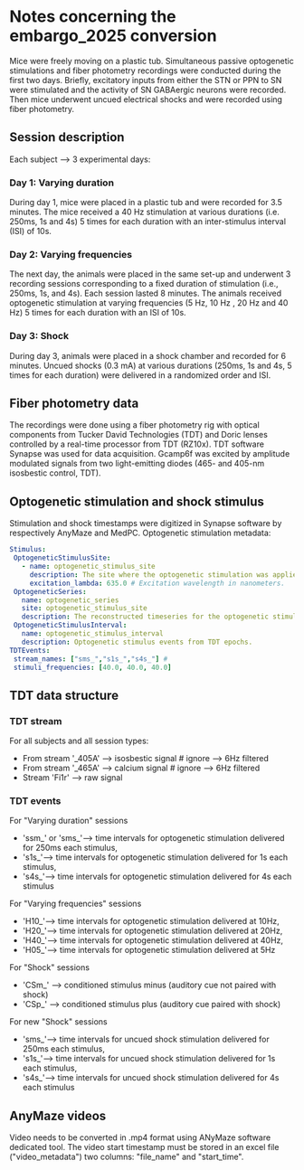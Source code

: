 # Notes concerning the embargo_2025 conversion

Mice were freely moving on a plastic tub.
Simultaneous passive optogenetic stimulations and fiber photometry recordings were conducted during the first two days.
Briefly, excitatory inputs from either the STN or PPN to SN were stimulated and the activity of SN GABAergic neurons were recorded.
Then mice underwent uncued electrical shocks and were recorded using fiber photometry.

## Session description

Each subject --> 3 experimental days:

### Day 1: Varying duration
During day 1, mice were placed in a plastic tub and were recorded for 3.5 minutes.
The mice received a 40 Hz stimulation at various durations (i.e. 250ms, 1s and 4s) 5 times for each duration
with an inter-stimulus interval (ISI) of 10s.

### Day 2: Varying frequencies
The next day, the animals were placed in the same set-up and underwent 3 recording sessions corresponding
to a fixed duration of stimulation (i.e., 250ms, 1s, and 4s). Each session lasted 8 minutes.
The animals received optogenetic stimulation at varying frequencies (5 Hz, 10 Hz , 20 Hz and 40 Hz)
5 times for each duration with an ISI of 10s.

### Day 3: Shock
During day 3, animals were placed in a shock chamber and recorded for 6 minutes.
Uncued shocks (0.3 mA) at various durations (250ms, 1s and 4s, 5 times for each duration) were delivered
in a randomized order and ISI.

## Fiber photometry data
The recordings were done using a fiber photometry rig with optical components from Tucker David Technologies (TDT) and
Doric lenses controlled by a real-time processor from TDT (RZ10x).
TDT software Synapse was used for data acquisition.
Gcamp6f was excited by amplitude modulated signals from two light-emitting diodes (465- and 405-nm isosbestic control, TDT).

## Optogenetic stimulation and shock stimulus
Stimulation and shock timestamps were digitized in Synapse software by respectively AnyMaze and MedPC.
Optogenetic stimulation metadata:
```yaml
Stimulus:
 OptogeneticStimulusSite:
   - name: optogenetic_stimulus_site
     description: The site where the optogenetic stimulation was applied.
     excitation_lambda: 635.0 # Excitation wavelength in nanometers.
 OptogeneticSeries:
   name: optogenetic_series
   site: optogenetic_stimulus_site
   description: The reconstructed timeseries for the optogenetic stimulation.
 OptogeneticStimulusInterval:
   name: optogenetic_stimulus_interval
   description: Optogenetic stimulus events from TDT epochs.
TDTEvents:
 stream_names: ["sms_","s1s_","s4s_"] #
 stimuli_frequencies: [40.0, 40.0, 40.0]
```
## TDT data structure

### TDT stream
For all subjects and all session types:
- From stream '_405A' --> isosbestic signal # ignore --> 6Hz filtered
- From stream '_465A' --> calcium signal # ignore --> 6Hz filtered
- Stream 'Fi1r' --> raw signal

### TDT events
For "Varying duration" sessions
- 'ssm_' or 'sms_'--> time intervals for optogenetic stimulation delivered for 250ms each stimulus,
- 's1s_'--> time intervals for optogenetic stimulation delivered for 1s each stimulus,
- 's4s_'--> time intervals for optogenetic stimulation delivered for 4s each stimulus

For "Varying frequencies" sessions
- 'H10_'--> time intervals for optogenetic stimulation delivered at 10Hz,
- 'H20_'--> time intervals for optogenetic stimulation delivered at 20Hz,
- 'H40_'--> time intervals for optogenetic stimulation delivered at 40Hz,
- 'H05_'--> time intervals for optogenetic stimulation delivered at 5Hz

For "Shock" sessions
- 'CSm_' --> conditioned stimulus minus (auditory cue not paired with shock)
- 'CSp_' --> conditioned stimulus plus (auditory cue paired with shock)

For new "Shock" sessions
- 'sms_'--> time intervals for uncued shock stimulation delivered for 250ms each stimulus,
- 's1s_'--> time intervals for uncued shock stimulation delivered for 1s each stimulus,
- 's4s_'--> time intervals for uncued shock stimulation delivered for 4s each stimulus

## AnyMaze videos
Video needs to be converted in  .mp4 format using ANyMaze software dedicated tool.
The video start timestamp must be stored in an excel file ("video_metadata") two columns: "file_name" and "start_time".
